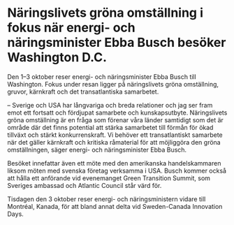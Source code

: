 # Näringslivets gröna omställning i fokus när energi- och näringsminister Ebba Busch besöker Washington D.C.

Den 1–3 oktober reser energi- och näringsminister Ebba Busch till Washington. Fokus under resan ligger på näringslivets gröna omställning, gruvor, kärnkraft och det transatlantiska samarbetet.

– Sverige och USA har långvariga och breda relationer och jag ser fram emot ett fortsatt och fördjupat samarbete och kunskapsutbyte. Näringslivets gröna omställning är en fråga som förenar våra länder samtidigt som det är område där det finns potential att stärka samarbetet till förmån för ökad tillväxt och stärkt konkurrenskraft. Vi behöver ett transatlantiskt samarbete när det gäller kärnkraft och kritiska råmaterial för att möjliggöra den gröna omställningen, säger energi- och näringsminister Ebba Busch.

Besöket innefattar även ett möte med den amerikanska handelskammaren liksom möten med svenska företag verksamma i USA. Busch kommer också att hålla ett anförande vid evenemanget Green Transition Summit, som Sveriges ambassad och Atlantic Council står värd för.

Tisdagen den 3 oktober reser energi- och näringsministern vidare till Montréal, Kanada, för att bland annat delta vid Sweden-Canada Innovation Days.
